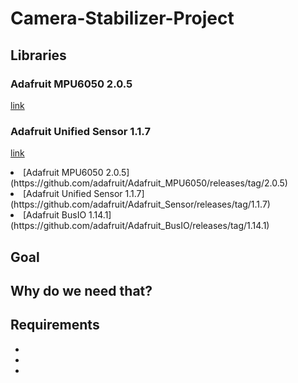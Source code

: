 # Camera-Stabilizer-Project

<h2> Libraries </h2>

<h3>Adafruit MPU6050 2.0.5</h3>

[link](https://github.com/adafruit/Adafruit_MPU6050/releases/tag/2.0.5)

<h3>Adafruit Unified Sensor 1.1.7</h3>

[link](https://github.com/adafruit/Adafruit_Sensor/releases/tag/1.1.7)


  <li>[Adafruit MPU6050 2.0.5](https://github.com/adafruit/Adafruit_MPU6050/releases/tag/2.0.5)</li>
  <li>[Adafruit Unified Sensor 1.1.7](https://github.com/adafruit/Adafruit_Sensor/releases/tag/1.1.7)</li>
  <li>[Adafruit BusIO 1.14.1](https://github.com/adafruit/Adafruit_BusIO/releases/tag/1.14.1)</li>
</ul>

<h2> Goal </h2>
<p></p>

<h2> Why do we need that? </h2>
<p></p>

<h2> Requirements </h2>
<p></p>
<b>
<ul>
  <li></li>
  <li></li>
  <li></li>
</ul>
</b>
